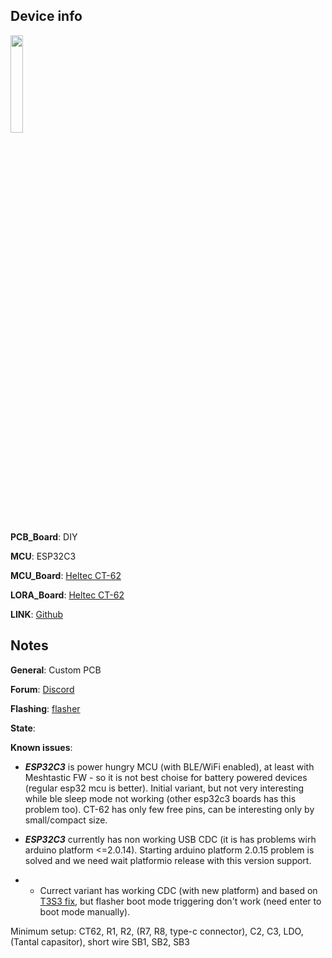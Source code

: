 ## Device info

<img class = "board-img img-thumbnail img-responsive rounded float-end" src="https://raw.githubusercontent.com/mrekin/MeshtasticCustomBoards/main/firmware/variants/diy/diy-heltec-ct62-tiny-1.02/photo_2024-04-06_13-12-28.jpg" width="20%"> 

**PCB_Board**: DIY

**MCU**: ESP32C3

**MCU_Board**: [Heltec CT-62](https://heltec.org/project/ht-ct62/) 

**LORA_Board**: [Heltec CT-62](https://heltec.org/project/ht-ct62/) 

**LINK**: [Github](firmware/variants/diy/diy-heltec-ct62-tiny-1.02)  



## Notes

**General**: Custom PCB

**Forum**: [Discord](https://discord.com/channels/867578229534359593/871539930852130866)

**Flashing**: [flasher](https://mrekin.duckdns.org/flasher/)

**State**:

**Known issues**: 

- ***ESP32C3*** is power hungry MCU (with BLE/WiFi enabled), at least with Meshtastic FW - so it is not best choise for battery powered devices (regular esp32 mcu is better).
      Initial variant, but not very interesting while ble sleep mode not working (other esp32c3 boards has this problem too). CT-62 has only few free pins, can be interesting only by small/compact size.
  
- ***ESP32C3*** currently has non working USB CDC (it is has problems wirh arduino platform <=2.0.14). Starting arduino platform 2.0.15 problem is solved and we need wait platformio release with this version support.
- - Currect variant has working CDC (with new platform) and based on [T3S3 fix](https://github.com/meshtastic/firmware/pull/3912), but flasher boot mode triggering don't work (need enter to boot mode manually).

Minimum setup: CT62, R1, R2, (R7, R8, type-c connector), C2, C3, LDO, (Tantal capasitor), short wire SB1, SB2, SB3
